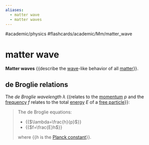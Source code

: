 ```yaml
---
aliases:
  - matter wave
  - matter waves
---
```


#academic/physics #flashcards/academic/Mm/matter_wave

# matter wave

__Matter waves__ {{describe the [wave](wave.md)-like behavior of all [matter](matter.md)}}.

## de Broglie relations

The _de Broglie wavelength_ $\lambda$ {{relates to the [momentum](momentum.md) $p$ and the [frequency](frequency.md) $f$ relates to the total [energy](energy.md) $E$ of a [free particle](free%20particle.md)}}:

> The de Broglie equations:
>
> - {{$\lambda=\frac{h}{p}$}}
> - {{$f=\frac{E}h$}}
>
> where {{$h$ is the [Planck constant](Planck%20constant.md)}}.
